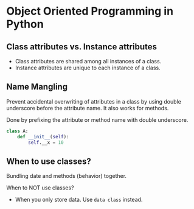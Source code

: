 # Object Oriented Programming in Python

## Class attributes vs. Instance attributes
- Class attributes are shared among all instances of a class.
- Instance attributes are unique to each instance of a class.




## Name Mangling
Prevent accidental overwriting of attributes in a class by using double underscore before the attribute name.
It also works for methods.

Done by prefixing the attribute or method name with double underscore.

```python
class A:
    def __init__(self):
        self.__x = 10
```

## When to use classes?
Bundling date and methods (behavior) together.


When to NOT use classes?
- When you only store data. Use `data class` instead.